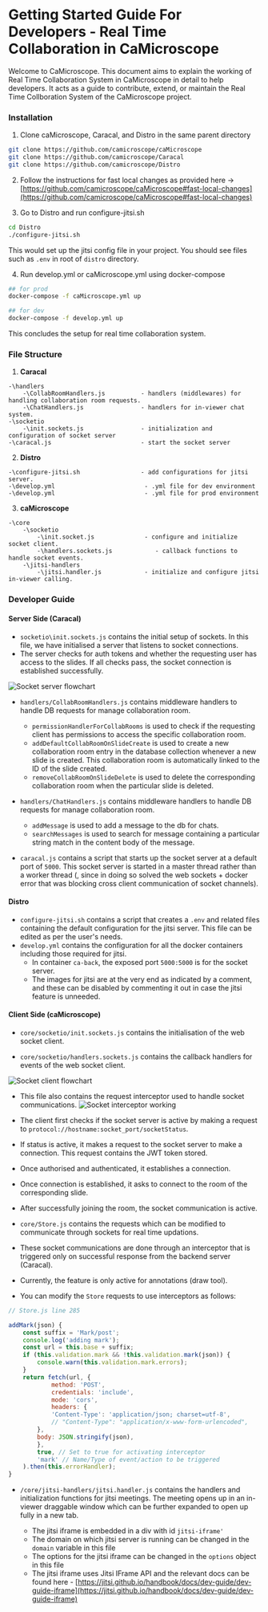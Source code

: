 # Getting Started Guide For Developers - Real Time Collaboration in CaMicroscope


Welcome to CaMicroscope. This document aims to explain the working of Real Time Collaboration System in CaMicroscope in detail to help developers. It acts as a guide to contribute, extend, or maintain the Real Time Collboration System of the CaMicroscope project.

### Installation

1. Clone caMicroscope, Caracal, and Distro in the same parent directory
```bash
git clone https://github.com/camicroscope/caMicroscope
git clone https://github.com/camicroscope/Caracal
git clone https://github.com/camicroscope/Distro
```

2. Follow the instructions for fast local changes as provided here -> [https://github.com/camicroscope/caMicroscope#fast-local-changes](https://github.com/camicroscope/caMicroscope#fast-local-changes)

3. Go to Distro and run configure-jitsi.sh
```bash
cd Distro
./configure-jitsi.sh
```
This would  set up the jitsi config file in your project. You should see files such as `.env` in root of `distro` directory.

4. Run develop.yml or caMicroscope.yml using docker-compose
```bash
## for prod
docker-compose -f caMicroscope.yml up 

## for dev
docker-compose -f develop.yml up 
```

This concludes the setup for real time collaboration system.


### File Structure

1. **Caracal**
```
-\handlers
	-\CollabRoomHandlers.js          - handlers (middlewares) for handling collaboration room requests. 
	-\ChatHandlers.js                - handlers for in-viewer chat system.
-\socketio
	-\init.sockets.js                - initialization and configuration of socket server
-\caracal.js                         - start the socket server

```

2. **Distro**
```
-\configure-jitsi.sh                 - add configurations for jitsi server.
-\develop.yml                         - .yml file for dev environment
-\develop.yml                         - .yml file for prod environment
```

3. **caMicroscope**
```
-\core
	-\socketio
		-\init.socket.js              - configure and initialize socket client.
		-\handlers.sockets.js            - callback functions to handle socket events.
	-\jitsi-handlers
		-\jitsi.handler.js            - initialize and configure jitsi in-viewer calling.
```

### Developer Guide

#### Server Side (Caracal)

- `socketio\init.sockets.js` contains the initial setup of sockets. In this file, we have initialised a server that listens to socket connections.
- The server checks for auth tokens and whether the requesting user has access to the slides. If all checks pass, the socket connection is established successfully.

![Socket server flowchart](https://raw.githubusercontent.com/Vedant1202/Distro/develop/guides/realtime-collaboration/images/GSOC-21-real-time-pathology-server.png)


- `handlers/CollabRoomHandlers.js` contains middleware handlers to handle DB requests for manage collaboration room.
	- `permissionHandlerForCollabRooms` is used to check if the requesting client has permissions to access the specific collaboration room.
	-	`addDefaultCollabRoomOnSlideCreate` is used to create a new collaboration room entry in the database collection whenever a new slide is created. This collaboration room is automatically linked to the ID of the slide created.
	-	`removeCollabRoomOnSlideDelete` is used to delete the corresponding collaboration room when the particular slide is deleted.


- `handlers/ChatHandlers.js` contains middleware handlers to handle DB requests for manage collaboration room.
	- `addMessage` is used to add a message to the db for chats.
	-	`searchMessages` is used to search for message containing a particular string match in the content body of the message.
	

- `caracal.js` contains a script that starts up the socket server at a default port of `5000`. This socket server is started in a master thread rather than a worker thread (, since in doing so solved the web sockets + docker error that was blocking cross client communication of socket channels).

#### Distro 

- `configure-jitsi.sh` contains a script that creates a `.env` and related files containing the default configuration for the jitsi server. This file can be edited as per the user's needs.
- `develop.yml` contains the configuration for all the docker containers including those required for jitsi.
	- In container `ca-back`, the exposed port `5000:5000` is for the socket server. 
	- The images for jitsi are at the very end as indicated by a comment, and these can be disabled by commenting it out in case the jitsi  feature is unneeded.

#### Client Side (caMicroscope)

- `core/socketio/init.sockets.js` contains the initialisation of the web socket client. 

- `core/socketio/handlers.sockets.js` contains the callback handlers for events of the web socket client. 

![Socket client flowchart](https://raw.githubusercontent.com/Vedant1202/Distro/develop/guides/realtime-collaboration/images/GSOC-21-real-time-pathology-client.png)

- This file also contains the request interceptor used to handle socket communications.
![Socket interceptor working](https://raw.githubusercontent.com/Vedant1202/Distro/develop/guides/realtime-collaboration/images/GSOC-21-real-time-pathology.png)

- The client first checks if the socket server is active by making a request to `protocol://hostname:socket_port/socketStatus`.
- If status is active, it makes a request to the socket server to make a connection. This request contains the JWT token stored.
- Once authorised and authenticated, it establishes a connection. 
- Once connection is established, it asks to connect to the room of the corresponding slide.
- After successfully joining the room, the socket communication is active.


- `core/Store.js` contains the requests which can be modified to communicate through sockets for real time updations.
- These socket communications are done through an interceptor that is triggered only on successful response from the backend server (Caracal). 
- Currently, the feature is only active for annotations (draw tool).
- You can modify the `Store` requests to use interceptors as follows:
```javascript
// Store.js line 285

addMark(json) {
	const suffix = 'Mark/post';
	console.log('adding mark');
	const url = this.base + suffix;
	if (this.validation.mark && !this.validation.mark(json)) {
		console.warn(this.validation.mark.errors);
	}
	return fetch(url, {
			method: 'POST',
			credentials: 'include',
			mode: 'cors',
			headers: {
			'Content-Type': 'application/json; charset=utf-8',
			// "Content-Type": "application/x-www-form-urlencoded",
		},
		body: JSON.stringify(json),
		},
		true, // Set to true for activating interceptor
		'mark' // Name/Type of event/action to be triggered
	).then(this.errorHandler);
}

```

- `/core/jitsi-handlers/jitsi.handler.js` contains the handlers and initialization functions for jitsi meetings. The meeting opens up in an in-viewer draggable window which can be further expanded to open up fully in a new tab.

	- The jitsi iframe is embedded in a div with id `jitsi-iframe'`
	- The domain on which jitsi server is running can be changed in the `domain` variable in this file
	- The options for the jitsi iframe can be changed in the `options` object in this file
	- The jitsi iframe uses Jitsi IFrame API and the relevant docs can be found here - [https://jitsi.github.io/handbook/docs/dev-guide/dev-guide-iframe](https://jitsi.github.io/handbook/docs/dev-guide/dev-guide-iframe)  




